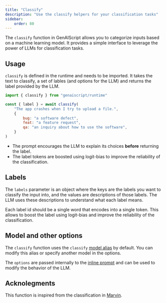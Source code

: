 ```yaml
---
title: "Classify"
description: "Use the classify helpers for your classification tasks"
sidebar:
    order: 80
---
```


The `classify` function in GenAIScript allows you to categorize inputs based on a machine learning model.
It provides a simple interface to leverage the power of LLMs for classification tasks.

## Usage

`classify` is defined in the runtime and needs to be imported. It takes the text to classify, a set of lables (and options for the LLM)
and returns the label provided by the LLM.

```js
import { classify } from "genaiscript/runtime"

const { label } = await classify(
    "The app crashes when I try to upload a file.",
    {
        bug: "a software defect",
        feat: "a feature request",
        qa: "an inquiry about how to use the software",
    }
)
```

- The prompt encourages the LLM to explain its choices **before** returning the label.
- The label tokens are boosted using logit-bias to improve the reliability of the classification.

## Labels

The `labels` parameter is an object where the keys are the labels you want to classify the input into, and the values are descriptions of those labels. The LLM uses these descriptions to understand what each label means.

Each label id should be a single word that encodes into a single token. This allows to boost the label using logit-bias and improve the reliability of the classification.

## Model and other options

The `classify` function uses the `classify` [model alias](/genaiscript/reference/scripts/model-aliases) by default.
You can modify this alias or specify another model in the options.

The `options` are passed internally to the [inline prompt](/genaiscript/reference/scripts/inline-prompt) and can be used to modify the behavior of the LLM.

## Acknolegments

This function is inspired from the classification in [Marvin](https://www.askmarvin.ai/docs/text/classification/).
